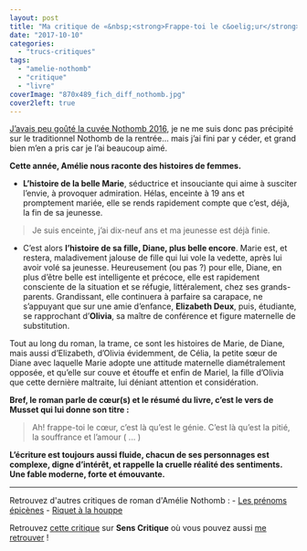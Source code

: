 ```yaml
---
layout: post
title: "Ma critique de «&nbsp;<strong>Frappe-toi le c&oelig;ur</strong>&nbsp;» d’<em>Amélie Nothomb</em>"
date: "2017-10-10"
categories: 
  - "trucs-critiques"
tags: 
  - "amelie-nothomb"
  - "critique"
  - "livre"
coverImage: "870x489_fich_diff_nothomb.jpg"
cover2left: true
---
```


[J’avais peu goûté la cuvée Nothomb 2016](/2016/09/ma-critique-de-riquet-a-la-houppe-damelie-nothomb/), je ne me suis donc pas précipité sur le traditionnel Nothomb de la rentrée... mais j’ai fini par y céder, et grand bien m’en a pris car je l’ai beaucoup aimé.

**Cette année, Amélie nous raconte des histoires de femmes.**

- **L’histoire de la belle Marie**, séductrice et insouciante qui aime à susciter l’envie, à provoquer admiration. Hélas, enceinte à 19 ans et promptement mariée, elle se rends rapidement compte que c’est, déjà, la fin de sa jeunesse.

<blockquote class="citation">Je suis enceinte, j’ai dix-neuf ans et ma jeunesse est déjà finie.</blockquote>

- C’est alors **l’histoire de sa fille, Diane, plus belle encore**. Marie est, et restera, maladivement jalouse de fille qui lui vole la vedette, après lui avoir volé sa jeunesse. Heureusement (ou pas ?) pour elle, Diane, en plus d’être belle est intelligente et précoce, elle est rapidement consciente de la situation et se réfugie, littéralement, chez ses grands-parents. Grandissant, elle continuera à parfaire sa carapace, ne s’appuyant que sur une amie d’enfance, **Elizabeth Deux**, puis, étudiante, se rapprochant d’**Olivia**, sa maître de conférence et figure maternelle de substitution.

Tout au long du roman, la trame, ce sont les histoires de Marie, de Diane, mais aussi d’Elizabeth, d’Olivia évidemment, de Célia, la petite sœur de Diane avec laquelle Marie adopte une attitude maternelle diamétralement opposée, et qu’elle sur couve et étouffe et enfin de Mariel, la fille d’Olivia que cette dernière maltraite, lui déniant attention et considération.

**Bref, le roman parle de cœur(s) et le résumé du livre, c’est le vers de Musset qui lui donne son titre :**

<blockquote class="citation">Ah! frappe-toi le cœur, c’est là qu’est le génie. C’est là qu’est la pitié, la souffrance et l’amour ( ... )</blockquote>

**L’écriture est toujours aussi fluide, chacun de ses personnages est complexe, digne d’intérêt, et rappelle la cruelle réalité des sentiments. Une fable moderne, forte et émouvante.**

* * *

Retrouvez d'autres critiques de roman d'Amélie Nothomb : - [Les prénoms épicènes](https://www.6x8.org/2018/12/ma-critique-de-les-prenoms-epicenes-damelie-nothomb/) - [Riquet à la houppe](https://www.6x8.org/2016/09/ma-critique-de-riquet-a-la-houppe-damelie-nothomb/)

Retrouvez [cette critique](https://www.senscritique.com/livre/Frappe_toi_le_coeur/critique/137736366) sur **Sens Critique** où vous pouvez aussi [me retrouver](http://www.senscritique.com/Arnaud_Malon) !
